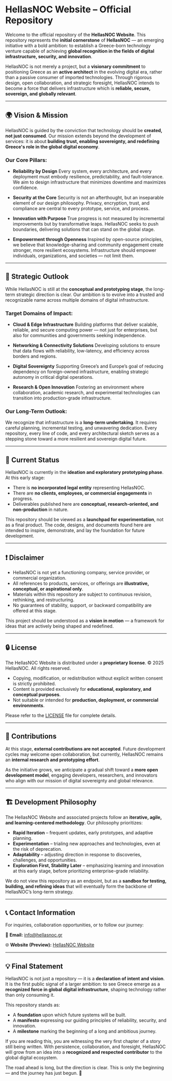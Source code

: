 # HellasNOC Website – Official Repository

Welcome to the official repository of the **HellasNOC Website**.
This repository represents the **initial cornerstone** of **HellasNOC** — an emerging initiative with a bold ambition: to establish a Greece-born technology venture capable of achieving **global recognition in the fields of digital infrastructure, security, and innovation**.

HellasNOC is not merely a project, but a **visionary commitment** to positioning Greece as an **active architect** in the evolving digital era, rather than a passive consumer of imported technologies. Through rigorous design, open collaboration, and strategic foresight, HellasNOC intends to become a force that delivers infrastructure which is **reliable, secure, sovereign, and globally relevant**.

---

## 🌍 Vision & Mission

HellasNOC is guided by the conviction that technology should be **created, not just consumed**. Our mission extends beyond the development of services: it is about **building trust, enabling sovereignty, and redefining Greece's role in the global digital economy**.

### Our Core Pillars:

* **Reliability by Design**
  Every system, every architecture, and every deployment must embody resilience, predictability, and fault-tolerance. We aim to design infrastructure that minimizes downtime and maximizes confidence.

* **Security at the Core**
  Security is not an afterthought, but an inseparable element of our design philosophy. Privacy, encryption, trust, and compliance are central to every prototype, service, and process.

* **Innovation with Purpose**
  True progress is not measured by incremental improvements but by transformative leaps. HellasNOC seeks to push boundaries, delivering solutions that can stand on the global stage.

* **Empowerment through Openness**
  Inspired by open-source principles, we believe that knowledge-sharing and community engagement create stronger, more resilient ecosystems. Infrastructure should empower individuals, organizations, and societies — not limit them.

---

## 🚀 Strategic Outlook

While HellasNOC is still at the **conceptual and prototyping stage**, the long-term strategic direction is clear. Our ambition is to evolve into a trusted and recognizable name across multiple domains of digital infrastructure.

### Target Domains of Impact:

* **Cloud & Edge Infrastructure**
  Building platforms that deliver scalable, reliable, and secure computing power — not just for enterprises, but also for communities and governments seeking independence.

* **Networking & Connectivity Solutions**
  Developing solutions to ensure that data flows with reliability, low-latency, and efficiency across borders and regions.

* **Digital Sovereignty**
  Supporting Greece’s and Europe’s goal of reducing dependency on foreign-owned infrastructure, enabling strategic autonomy in critical digital operations.

* **Research & Open Innovation**
  Fostering an environment where collaboration, academic research, and experimental technologies can transition into production-grade infrastructure.

### Our Long-Term Outlook:

We recognize that infrastructure is a **long-term undertaking**. It requires careful planning, incremental testing, and unwavering dedication. Every repository, every line of code, and every architectural sketch serves as a stepping stone toward a more resilient and sovereign digital future.

---

## 🚧 Current Status

HellasNOC is currently in the **ideation and exploratory prototyping phase**.
At this early stage:

* There is **no incorporated legal entity** representing HellasNOC.
* There are **no clients, employees, or commercial engagements** in progress.
* Deliverables published here are **conceptual, research-oriented, and non-production** in nature.

This repository should be viewed as a **launchpad for experimentation**, not as a final product. The code, designs, and documents found here are intended to inspire, demonstrate, and lay the foundation for future development.

---

## ❗ Disclaimer

* HellasNOC is not yet a functioning company, service provider, or commercial organization.
* All references to products, services, or offerings are **illustrative, conceptual, or aspirational only**.
* Materials within this repository are subject to continuous revision, rethinking, and restructuring.
* No guarantees of stability, support, or backward compatibility are offered at this stage.

This project should be understood as a **vision in motion** — a framework for ideas that are actively being shaped and redefined.

---

## 🔒 License

The HellasNOC Website is distributed under a **proprietary license**.
© 2025 HellasNOC. All rights reserved.

* Copying, modification, or redistribution without explicit written consent is strictly prohibited.
* Content is provided exclusively for **educational, exploratory, and conceptual purposes**.
* Not suitable or intended for **production, deployment, or commercial environments**.

Please refer to the [LICENSE](LICENSE) file for complete details.

---

## 🚫 Contributions

At this stage, **external contributions are not accepted**.
Future development cycles may welcome open collaboration, but currently, HellasNOC remains an **internal research and prototyping effort**.

As the initiative grows, we anticipate a gradual shift toward a **more open development model**, engaging developers, researchers, and innovators who align with our mission of digital sovereignty and global relevance.

---

## 🏗️ Development Philosophy

The HellasNOC Website and associated projects follow an **iterative, agile, and learning-centered methodology**.
Our philosophy prioritizes:

* **Rapid Iteration** – frequent updates, early prototypes, and adaptive planning.
* **Experimentation** – trialing new approaches and technologies, even at the risk of deprecation.
* **Adaptability** – adjusting direction in response to discoveries, challenges, and opportunities.
* **Exploration First, Stability Later** – emphasizing learning and innovation at this early stage, before prioritizing enterprise-grade reliability.

We do not view this repository as an endpoint, but as a **sandbox for testing, building, and refining ideas** that will eventually form the backbone of HellasNOC’s long-term strategy.

---

## 📞 Contact Information

For inquiries, collaboration opportunities, or to follow our journey:

📧 **Email:** [info@hellasnoc.gr](mailto:info@hellasnoc.gr)

🌐 **Website (Preview):** [HellasNOC Website](https://its-juice.github.io/hellasnoc/index.html)

---

## 💡 Final Statement

HellasNOC is not just a repository — it is a **declaration of intent and vision**.
It is the first public signal of a larger ambition: to see Greece emerge as a **recognized force in global digital infrastructure**, shaping technology rather than only consuming it.

This repository stands as:

* A **foundation** upon which future systems will be built.
* A **manifesto** expressing our guiding principles of reliability, security, and innovation.
* A **milestone** marking the beginning of a long and ambitious journey.

If you are reading this, you are witnessing the very first chapter of a story still being written.
With persistence, collaboration, and foresight, HellasNOC will grow from an idea into a **recognized and respected contributor** to the global digital ecosystem.

The road ahead is long, but the direction is clear.
This is only the beginning — and the journey has just begun. 🚀
